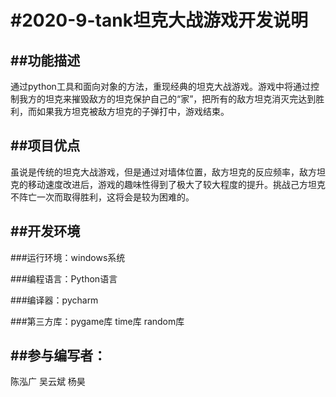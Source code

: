 #2020-9-tank坦克大战游戏开发说明
===
##功能描述
---
通过python工具和面向对象的方法，重现经典的坦克大战游戏。游戏中将通过控制我方的坦克来摧毁敌方的坦克保护自己的“家”，把所有的敌方坦克消灭完达到胜利，而如果我方坦克被敌方坦克的子弹打中，游戏结束。

##项目优点
---
虽说是传统的坦克大战游戏，但是通过对墙体位置，敌方坦克的反应频率，敌方坦克的移动速度改进后，游戏的趣味性得到了极大了较大程度的提升。挑战己方坦克不阵亡一次而取得胜利，这将会是较为困难的。

##开发环境
---
###运行环境：windows系统

###编程语言：Python语言

###编译器：pycharm

###第三方库：pygame库 time库 random库

##参与编写者：
---
陈泓广 吴云斌 杨昊
